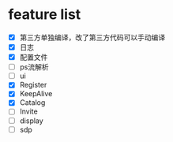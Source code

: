 # feature list
- [x] 第三方单独编译，改了第三方代码可以手动编译
- [x] 日志
- [x] 配置文件
- [ ] ps流解析
- [ ] ui
- [x] Register
- [x] KeepAlive
- [x] Catalog
- [ ] Invite
- [ ] display
- [ ] sdp
